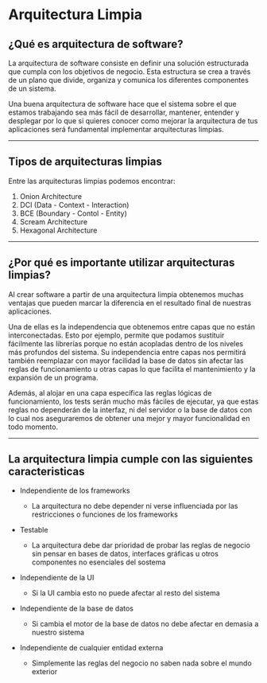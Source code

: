 # Arquitectura Limpia


## ¿Qué es arquitectura de software?

La arquitectura de software consiste en definir una solución estructurada que cumpla con los objetivos de negocio. Esta estructura se crea a través de un plano que divide, organiza y comunica los diferentes componentes de un sistema.

Una buena arquitectura de software hace que el sistema sobre el que estamos trabajando sea más fácil de desarrollar, mantener, entender y desplegar por lo que si quieres conocer como mejorar la arquitectura de tus aplicaciones será fundamental implementar arquitecturas limpias.

---

## Tipos de arquitecturas limpias

Entre las arquitecturas limpias podemos encontrar:

1. Onion Architecture
2. DCI (Data - Context - Interaction)
3. BCE (Boundary - Contol - Entity)
4. Scream Architecture
5. Hexagonal Architecture

---

## ¿Por qué es importante utilizar arquitecturas limpias?

Al crear software a partir de una arquitectura limpia obtenemos muchas ventajas que pueden marcar la diferencia en el resultado final de nuestras aplicaciones.

Una de ellas es la independencia que obtenemos entre capas que no están interconectadas. Esto por ejemplo, permite que podamos sustituir fácilmente las librerías porque no están acopladas dentro de los niveles más profundos del sistema. Su independencia entre capas nos permitirá también reemplazar con mayor facilidad la base de datos sin afectar las reglas de funcionamiento u otras capas lo que facilita el mantenimiento y la expansión de un programa.

Además, al alojar en una capa específica las reglas lógicas de funcionamiento, los tests serán mucho más fáciles de ejecutar, ya que estas reglas no dependerán de la interfaz, ni del servidor o la base de datos con lo cual nos aseguraremos de obtener una mejor y mayor funcionalidad en todo momento.

---

## La arquitectura limpia cumple con las siguientes caracteristicas

- Independiente de los frameworks
    - La arquitectura no debe depender ni verse influenciada por las restricciones o funciones de los frameworks

- Testable
    - La arquitectura debe dar prioridad de probar las reglas de negocio sin pensar en bases de datos, interfaces gráficas u otros componentes no esenciales del sostema

- Independiente de la UI
    - Si la UI cambia esto no puede afectar al resto del sistema

- Independiente de la base de datos
    - Si cambia el motor de la base de datos no debe afectar en demasia a nuestro sistema

- Independiente de cualquier entidad externa
    - Simplemente las reglas del negocio no saben nada sobre el mundo exterior

